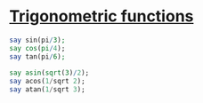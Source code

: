 [1]: https://rosettacode.org/wiki/Trigonometric_functions

# [Trigonometric functions][1]

```raku
say sin(pi/3);
say cos(pi/4);
say tan(pi/6);
 
say asin(sqrt(3)/2);
say acos(1/sqrt 2);
say atan(1/sqrt 3);
```